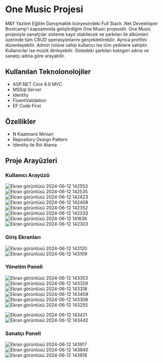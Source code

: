 # One Music Projesi

M&Y Yazılım Eğitim Danışmaklık bünyesindeki Full Stack .Net Develeloper Bootcamp'i kapsamında geliştirdiğim One Music projesidir. One Music projesiyle sanatçılar sisteme kayıt olabilecek ve şarkıları ile albümleri üzerinde tüm CRUD operasyonlarını gerçekleitirebilir. Ayrıca profilini düzenleyebilir. Admin rolüne sahip kullanıcı ise tüm yetkilere sahiptir. Kullanıcılar ise müzik dinleyebilir. Sistedeki şarkıları kategori adına ve sanatçı adına göre arayabilir.

## Kullanılan Teknolonolojiler
- ASP.NET Core 8.0 MVC
- MSSql Server
- Identity
- FluentValidation
- EF Code First

## Özellikler
- N Kaatmanlı Mimari
- Repository Design Pattern
- Identity ile Rol Atama

## Proje Arayüzleri

### Kullanıcı Arayüzü
![Ekran görüntüsü 2024-06-12 142553](https://github.com/cemalettinaltintas/MyAcademyOneMusic/assets/93022253/e6124334-d85c-429a-b22a-cf7696e38b48)
![Ekran görüntüsü 2024-06-12 142535](https://github.com/cemalettinaltintas/MyAcademyOneMusic/assets/93022253/0b5a3b62-633c-4d9a-8ceb-670c412b003a)
![Ekran görüntüsü 2024-06-12 142423](https://github.com/cemalettinaltintas/MyAcademyOneMusic/assets/93022253/dc88bb58-cc2a-4658-82e0-855d6ed9a3b8)
![Ekran görüntüsü 2024-06-12 142408](https://github.com/cemalettinaltintas/MyAcademyOneMusic/assets/93022253/735f90d4-dfa0-4a80-ada5-04f464b01d1a)
![Ekran görüntüsü 2024-06-12 142352](https://github.com/cemalettinaltintas/MyAcademyOneMusic/assets/93022253/97f04568-64bc-425b-bf2d-11f54ec5b1ba)
![Ekran görüntüsü 2024-06-12 142333](https://github.com/cemalettinaltintas/MyAcademyOneMusic/assets/93022253/a37c1703-2159-4228-8919-75b6bce9ec2e)
![Ekran görüntüsü 2024-06-12 141636](https://github.com/cemalettinaltintas/MyAcademyOneMusic/assets/93022253/bea91a87-c638-44d6-b1d9-e696d18e5166)
![Ekran görüntüsü 2024-06-12 142303](https://github.com/cemalettinaltintas/MyAcademyOneMusic/assets/93022253/ae4dcddf-1969-404e-8c2b-9bdd8588f64a)

### Giriş Ekranları
![Ekran görüntüsü 2024-06-12 143120](https://github.com/cemalettinaltintas/MyAcademyOneMusic/assets/93022253/0423cb49-1449-41cf-acfe-b5c3198b006b)
![Ekran görüntüsü 2024-06-12 143109](https://github.com/cemalettinaltintas/MyAcademyOneMusic/assets/93022253/98b0da60-a2e8-45ff-b043-76e571f37c3a)

### Yönetim Paneli

![Ekran görüntüsü 2024-06-12 143353](https://github.com/cemalettinaltintas/MyAcademyOneMusic/assets/93022253/1dd60d9f-a900-43ae-963f-e878fd063f92)
![Ekran görüntüsü 2024-06-12 143329](https://github.com/cemalettinaltintas/MyAcademyOneMusic/assets/93022253/fa891911-9d9d-40c0-8d7e-4d6e260708db)
![Ekran görüntüsü 2024-06-12 143318](https://github.com/cemalettinaltintas/MyAcademyOneMusic/assets/93022253/9bd8d77c-73e2-45ff-9e6f-6af1722a9538)
![Ekran görüntüsü 2024-06-12 143409](https://github.com/cemalettinaltintas/MyAcademyOneMusic/assets/93022253/ea35f01a-2e2e-4621-a049-4978cfba9e4b)
![Ekran görüntüsü 2024-06-12 143308](https://github.com/cemalettinaltintas/MyAcademyOneMusic/assets/93022253/b662cb35-050c-49b8-8b6e-90834e74717c)
![Ekran görüntüsü 2024-06-12 143255](https://github.com/cemalettinaltintas/MyAcademyOneMusic/assets/93022253/37aa0d22-83ac-427d-a5e1-7e7cadbd187c)

![Ekran görüntüsü 2024-06-12 143421](https://github.com/cemalettinaltintas/MyAcademyOneMusic/assets/93022253/ff7b9c80-ec94-4c33-8126-f75c8996c3c5)
![Ekran görüntüsü 2024-06-12 143442](https://github.com/cemalettinaltintas/MyAcademyOneMusic/assets/93022253/0719e4a1-dca8-4985-a4dc-fa51a4bc96f0)

### Sanatçı Paneli

![Ekran görüntüsü 2024-06-12 143917](https://github.com/cemalettinaltintas/MyAcademyOneMusic/assets/93022253/b171e41f-0eb3-4322-8262-63a99128ca96)
![Ekran görüntüsü 2024-06-12 143840](https://github.com/cemalettinaltintas/MyAcademyOneMusic/assets/93022253/7afe6112-dd10-42ec-b209-7616117700fc)
![Ekran görüntüsü 2024-06-12 143818](https://github.com/cemalettinaltintas/MyAcademyOneMusic/assets/93022253/63b91cd4-4f76-461a-a7b6-7c5cc032e067)
